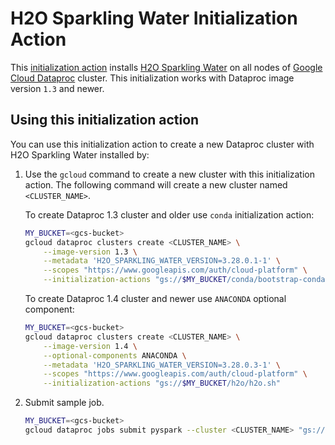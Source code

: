 # H2O Sparkling Water Initialization Action

This [initialization action](https://cloud.google.com/dataproc/init-actions)
installs
[H2O Sparkling Water](http://docs.h2o.ai/sparkling-water/2.4/latest-stable/doc/deployment/sw_google_cloud_dataproc.html)
on all nodes of [Google Cloud Dataproc](https://cloud.google.com/dataproc)
cluster. This initialization works with Dataproc image version `1.3` and newer.

## Using this initialization action

You can use this initialization action to create a new Dataproc cluster with H2O
Sparkling Water installed by:

1.  Use the `gcloud` command to create a new cluster with this initialization
    action. The following command will create a new cluster named
    `<CLUSTER_NAME>`.

    To create Dataproc 1.3 cluster and older use `conda` initialization action:

    ```bash
    MY_BUCKET=<gcs-bucket>
    gcloud dataproc clusters create <CLUSTER_NAME> \
        --image-version 1.3 \
        --metadata 'H2O_SPARKLING_WATER_VERSION=3.28.0.1-1' \
        --scopes "https://www.googleapis.com/auth/cloud-platform" \
        --initialization-actions "gs://$MY_BUCKET/conda/bootstrap-conda.sh,gs://$MY_BUCKET/h2o/h2o.sh"
    ```

    To create Dataproc 1.4 cluster and newer use `ANACONDA` optional component:

    ```bash
    MY_BUCKET=<gcs-bucket>
    gcloud dataproc clusters create <CLUSTER_NAME> \
        --image-version 1.4 \
        --optional-components ANACONDA \
        --metadata 'H2O_SPARKLING_WATER_VERSION=3.28.0.3-1' \
        --scopes "https://www.googleapis.com/auth/cloud-platform" \
        --initialization-actions "gs://$MY_BUCKET/h2o/h2o.sh"
    ```

1.  Submit sample job.

    ```bash
    MY_BUCKET=<gcs-bucket>
    gcloud dataproc jobs submit pyspark --cluster <CLUSTER_NAME> "gs://$MY_BUCKET/h2o/sample-script.py"
    ```
